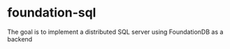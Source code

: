 # foundation-sql
The goal is to implement a distributed SQL server using FoundationDB as a backend

